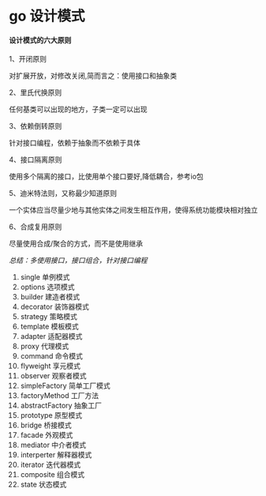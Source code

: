 # go 设计模式

####  设计模式的六大原则
1、开闭原则
 
对扩展开放，对修改关闭,简而言之：使用接口和抽象类
 
2、里氏代换原则

任何基类可以出现的地方，子类一定可以出现

3、依赖倒转原则

针对接口编程，依赖于抽象而不依赖于具体

4、接口隔离原则

使用多个隔离的接口，比使用单个接口要好,降低耦合，参考io包

5、迪米特法则，又称最少知道原则

一个实体应当尽量少地与其他实体之间发生相互作用，使得系统功能模块相对独立

6、合成复用原则

尽量使用合成/聚合的方式，而不是使用继承

*总结：多使用接口，接口组合，针对接口编程*

1. single 单例模式
2. options 选项模式
3. builder 建造者模式
4. decorator 装饰器模式
5. strategy 策略模式
6. template 模板模式
7. adapter 适配器模式
8. proxy 代理模式
9. command 命令模式
10. flyweight 享元模式
11. observer 观察者模式
12. simpleFactory 简单工厂模式
13. factoryMethod 工厂方法
14. abstractFactory 抽象工厂
15. prototype 原型模式
16. bridge 桥接模式
17. facade 外观模式
18. mediator 中介者模式
19. interperter 解释器模式
20. iterator 迭代器模式
21. composite 组合模式
22. state 状态模式



